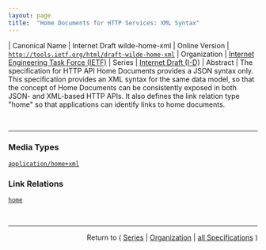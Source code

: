 ```yaml
---
layout: page
title:  "Home Documents for HTTP Services: XML Syntax"
---
```


| Canonical Name | Internet Draft wilde-home-xml
| Online Version | [`http://tools.ietf.org/html/draft-wilde-home-xml`](http://tools.ietf.org/html/draft-wilde-home-xml)
| Organization | [Internet Engineering Task Force (IETF)](..)
| Series | [Internet Draft (I-D)](.)
| Abstract | The specification for HTTP API Home Documents provides a JSON syntax only. This specification provides an XML syntax for the same data model, so that the concept of Home Documents can be consistently exposed in both JSON- and XML-based HTTP APIs. It also defines the link relation type "home" so that applications can identify links to home documents.

<br/>
<hr/>

### Media Types

[`application/home+xml`](/concepts/media-type/application/home+xml "The specification for HTTP API Home Documents provides a JSON syntax only. This specification provides an XML syntax for the same data model, so that the concept of Home Documents can be consistently exposed in both JSON- and XML-based HTTP APIs. It also defines the link relation type &#34;home&#34; so that applications can identify links to home documents.")

### Link Relations

[`home`](/concepts/link-relation/home "The specification for HTTP API Home Documents provides a JSON syntax only. This specification provides an XML syntax for the same data model, so that the concept of Home Documents can be consistently exposed in both JSON- and XML-based HTTP APIs. It also defines the link relation type &#34;home&#34; so that applications can identify links to home documents.")



<br/>
<hr/>

<p style="text-align: right">Return to ( <a href="./">Series</a> | <a href="../">Organization</a> | <a href="../../">all Specifications</a> )</p>